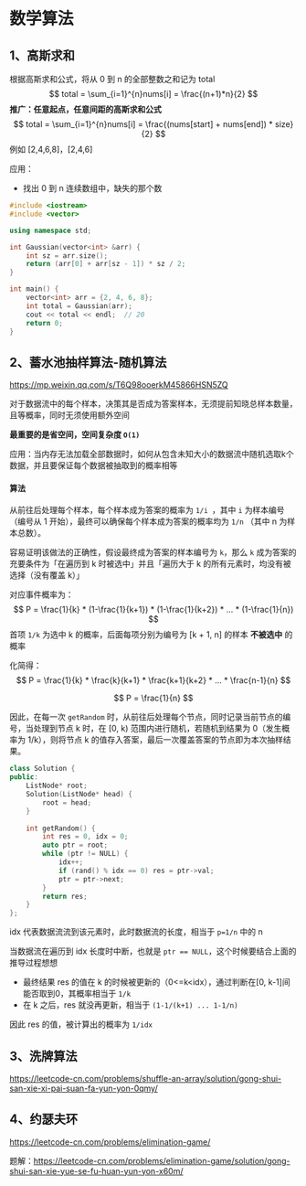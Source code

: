 # 数学算法

## 1、高斯求和

根据高斯求和公式，将从 0 到 n 的全部整数之和记为 total
$$
total = \sum_{i=1}^{n}nums[i] = \frac{(n+1)*n}{2}
$$
**推广：任意起点，任意间距的高斯求和公式**
$$
total = \sum_{i=1}^{n}nums[i] = \frac{(nums[start] + nums[end]) * size}{2}
$$
例如 [2,4,6,8]，[2,4,6]

应用：

- 找出 0 到 n 连续数组中，缺失的那个数

```c++
#include <iostream>
#include <vector>

using namespace std;

int Gaussian(vector<int> &arr) {
    int sz = arr.size();
    return (arr[0] + arr[sz - 1]) * sz / 2;
}

int main() {
    vector<int> arr = {2, 4, 6, 8};
    int total = Gaussian(arr);
    cout << total << endl;  // 20
    return 0;
}
```

## 2、蓄水池抽样算法-随机算法

https://mp.weixin.qq.com/s/T6Q98ooerkM45866HSN5ZQ

对于数据流中的每个样本，决策其是否成为答案样本，无须提前知晓总样本数量，且等概率，同时无须使用额外空间

**最重要的是省空间，空间复杂度 `O(1)`**

应用：当内存无法加载全部数据时，如何从包含未知大小的数据流中随机选取k个数据，并且要保证每个数据被抽取到的概率相等

#### 算法

从前往后处理每个样本，每个样本成为答案的概率为 `1/i `，其中 `i` 为样本编号（编号从 1 开始），最终可以确保每个样本成为答案的概率均为 `1/n` （其中 n 为样本总数）。

容易证明该做法的正确性，假设最终成为答案的样本编号为 `k`，那么 `k` 成为答案的充要条件为「在遍历到 k 时被选中」并且「遍历大于 k 的所有元素时，均没有被选择（没有覆盖 k）」

对应事件概率为：
$$
P = \frac{1}{k} * (1-\frac{1}{k+1}) * (1-\frac{1}{k+2}) * ... * (1-\frac{1}{n})
$$
首项 `1/k` 为选中 k 的概率，后面每项分别为编号为 [k + 1, n] 的样本 **不被选中** 的概率

化简得：
$$
P = \frac{1}{k} * \frac{k}{k+1} * \frac{k+1}{k+2} * ... * \frac{n-1}{n}
$$

$$
P = \frac{1}{n}
$$

因此，在每一次 `getRandom` 时，从前往后处理每个节点，同时记录当前节点的编号，当处理到节点 k 时，在 [0, k) 范围内进行随机，若随机到结果为 0（发生概率为 1/k），则将节点 k 的值存入答案，最后一次覆盖答案的节点即为本次抽样结果。



```c++
class Solution {
public:
    ListNode* root;
    Solution(ListNode* head) {
        root = head;
    }
    
    int getRandom() {
        int res = 0, idx = 0;
        auto ptr = root;
        while (ptr != NULL) {
            idx++;
            if (rand() % idx == 0) res = ptr->val;
            ptr = ptr->next;
        }
        return res;
    }
};
```

idx 代表数据流流到该元素时，此时数据流的长度，相当于 `p=1/n` 中的 n

当数据流在遍历到 idx 长度时中断，也就是 `ptr == NULL`，这个时候要结合上面的推导过程想想

- 最终结果 res 的值在 k 的时候被更新的（0<=k<idx），通过判断在[0, k-1]间能否取到0，其概率相当于 `1/k`
- 在 k 之后，res 就没再更新，相当于 `(1-1/(k+1) ... 1-1/n)`

因此 res 的值，被计算出的概率为 `1/idx`

## 3、洗牌算法

https://leetcode-cn.com/problems/shuffle-an-array/solution/gong-shui-san-xie-xi-pai-suan-fa-yun-yon-0qmy/

## 4、约瑟夫环

https://leetcode-cn.com/problems/elimination-game/

题解：https://leetcode-cn.com/problems/elimination-game/solution/gong-shui-san-xie-yue-se-fu-huan-yun-yon-x60m/
